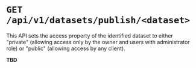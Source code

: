 # `GET /api/v1/datasets/publish/<dataset>`

This API sets the access property of the identified dataset to either "private"
(allowing access only by the owner and users with administrator role) or
"public" (allowing access by any client).

__TBD__
